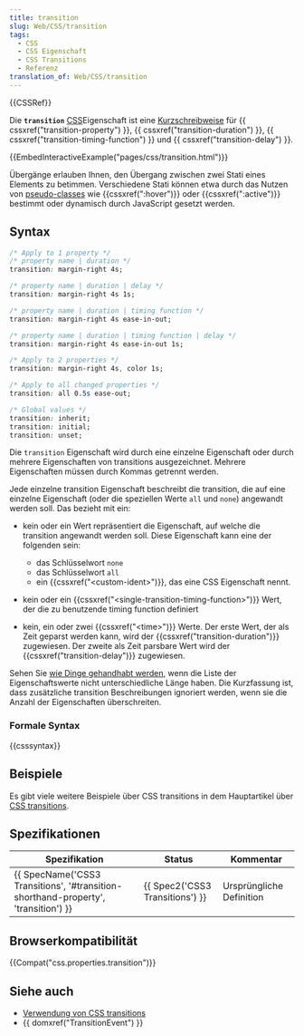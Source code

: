 ```yaml
---
title: transition
slug: Web/CSS/transition
tags:
  - CSS
  - CSS Eigenschaft
  - CSS Transitions
  - Referenz
translation_of: Web/CSS/transition
---
```

{{CSSRef}}

Die **`transition`** [CSS](/en/CSS "CSS")Eigenschaft ist eine [Kurzschreibweise](/de/docs/Web/CSS/Shorthand_properties) für {{ cssxref("transition-property") }}, {{ cssxref("transition-duration") }}, {{ cssxref("transition-timing-function") }} und {{ cssxref("transition-delay") }}.

{{EmbedInteractiveExample("pages/css/transition.html")}}

Übergänge erlauben Ihnen, den Übergang zwischen zwei Stati eines Elements zu betimmen. Verschiedene Stati können etwa durch das Nutzen von [pseudo-classes](/de/docs/Web/CSS/Pseudo-classes "/en-US/docs/CSS/Pseudo-classes") wie {{cssxref(":hover")}} oder {{cssxref(":active")}} bestimmt oder dynamisch durch JavaScript gesetzt werden.

## Syntax

```css
/* Apply to 1 property */
/* property name | duration */
transition: margin-right 4s;

/* property name | duration | delay */
transition: margin-right 4s 1s;

/* property name | duration | timing function */
transition: margin-right 4s ease-in-out;

/* property name | duration | timing function | delay */
transition: margin-right 4s ease-in-out 1s;

/* Apply to 2 properties */
transition: margin-right 4s, color 1s;

/* Apply to all changed properties */
transition: all 0.5s ease-out;

/* Global values */
transition: inherit;
transition: initial;
transition: unset;
```

Die `transition` Eigenschaft wird durch eine einzelne Eigenschaft oder durch mehrere Eigenschaften von transitions ausgezeichnet. Mehrere Eigenschaften müssen durch Kommas getrennt werden.

Jede einzelne transition Eigenschaft beschreibt die transition, die auf eine einzelne Eigenschaft (oder die speziellen Werte `all` und `none`) angewandt werden soll. Das bezieht mit ein:

- kein oder ein Wert repräsentiert die Eigenschaft, auf welche die transition angewandt werden soll. Diese Eigenschaft kann eine der folgenden sein:

  - das Schlüsselwort `none`
  - das Schlüsselwort `all`
  - ein {{cssxref("&lt;custom-ident&gt;")}}, das eine CSS Eigenschaft nennt.

- kein oder ein {{cssxref("&lt;single-transition-timing-function&gt;")}} Wert, der die zu benutzende timing function definiert
- kein, ein oder zwei {{cssxref("&lt;time&gt;")}} Werte. Der erste Wert, der als Zeit geparst werden kann, wird der {{cssxref("transition-duration")}} zugewiesen. Der zweite als Zeit parsbare Wert wird der {{cssxref("transition-delay")}} zugewiesen.

Sehen Sie [wie Dinge gehandhabt werden](/de/docs/Web/CSS/CSS_Transitions/Using_CSS_transitions#When_property_value_lists_are_of_different_lengths "en/CSS/CSS transitions#When property value lists are of different lengths"), wenn die Liste der Eigenschaftswerte nicht unterschiedliche Länge haben. Die Kurzfassung ist, dass zusätzliche transition Beschreibungen ignoriert werden, wenn sie die Anzahl der Eigenschaften überschreiten.

### Formale Syntax

{{csssyntax}}

## Beispiele

Es gibt viele weitere Beispiele über CSS transitions in dem Hauptartikel über [CSS transitions](/de/docs/Web/CSS/CSS_Transitions/Using_CSS_transitions "en/CSS/CSS transitions").

## Spezifikationen

| Spezifikation                                                                                                | Status                                   | Kommentar                |
| ------------------------------------------------------------------------------------------------------------ | ---------------------------------------- | ------------------------ |
| {{ SpecName('CSS3 Transitions', '#transition-shorthand-property', 'transition') }} | {{ Spec2('CSS3 Transitions') }} | Ursprüngliche Definition |

## Browserkompatibilität

{{Compat("css.properties.transition")}}

## Siehe auch

- [Verwendung von CSS transitions](/de/docs/CSS/Using_CSS_transitions "en/CSS/CSS transitions")
- {{ domxref("TransitionEvent") }}
